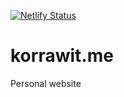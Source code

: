 [![Netlify Status](https://api.netlify.com/api/v1/badges/86cbf9f7-6129-41f5-a060-dbdd6f2c659a/deploy-status)](https://app.netlify.com/sites/gifted-euler-7f68c5/deploys)

# korrawit.me
Personal website